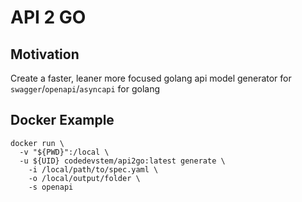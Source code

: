 # API 2 GO

## Motivation
Create a faster, leaner more focused golang api model generator for `swagger`/`openapi`/`asyncapi` for golang

## Docker Example

```shell
docker run \
  -v "${PWD}":/local \
  -u ${UID} codedevstem/api2go:latest generate \
    -i /local/path/to/spec.yaml \
    -o /local/output/folder \
    -s openapi
```